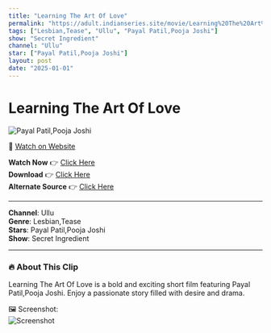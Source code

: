 ```yaml
---
title: "Learning The Art Of Love"
permalink: "https://adult.indianseries.site/movie/Learning%20The%20Art%20Of%20Love"
tags: ["Lesbian,Tease", "Ullu", "Payal Patil,Pooja Joshi"]
show: "Secret Ingredient"
channel: "Ullu"
star: ["Payal Patil,Pooja Joshi"]
layout: post
date: "2025-01-01"
---
```


# Learning The Art Of Love

![Payal Patil,Pooja Joshi](https://shorts.desisins.com/wp-content/uploads/2024/11/Secret-Ingredient-Ullu.jpg)

🔗 [Watch on Website](https://adult.indianseries.site/movie/Learning%20The%20Art%20Of%20Love)

**Watch Now** 👉 [Click Here](https://adult.indianseries.site/movie/Learning%20The%20Art%20Of%20Love)  
**Download** 👉 [Click Here](https://adult.indianseries.site/movie/Learning%20The%20Art%20Of%20Love)  
**Alternate Source** 👉 [Click Here](https://adult.indianseries.site/movie/Learning%20The%20Art%20Of%20Love)

---

**Channel**: Ullu  
**Genre**: Lesbian,Tease  
**Stars**: Payal Patil,Pooja Joshi  
**Show**: Secret Ingredient

---

### 🔥 About This Clip

Learning The Art Of Love is a bold and exciting short film featuring Payal Patil,Pooja Joshi. Enjoy a passionate story filled with desire and drama.
 
🖼️ Screenshot:  
![Screenshot](https://shorts.desisins.com/wp-content/uploads/2024/11/Secret-Ingredient-Ullu.jpg)
